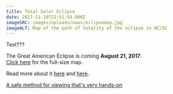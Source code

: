 ```yaml
---
title: Total Solar Eclipse
date: 2017-11-10T22:51:54.000Z
imageSRC: images/uploads/news/eclipsemap.jpg
imageALT: Map of the path of totality of the eclipse in NC/SC
---
```

Test???

The Great American Eclipse is coming **August 21, 2017**.
\
[Click here](images/news/eclipsemap_full.jpg) for the full-size map.

Read more about it [here](http://eclipse2017.nasa.gov/) and [here](/posts/total-solar-eclipse).

[A safe method for viewing that's very hands-on](http://www.exploratorium.edu/eclipse/video/solar-eclipse-hands-safe-viewing-techniques)
